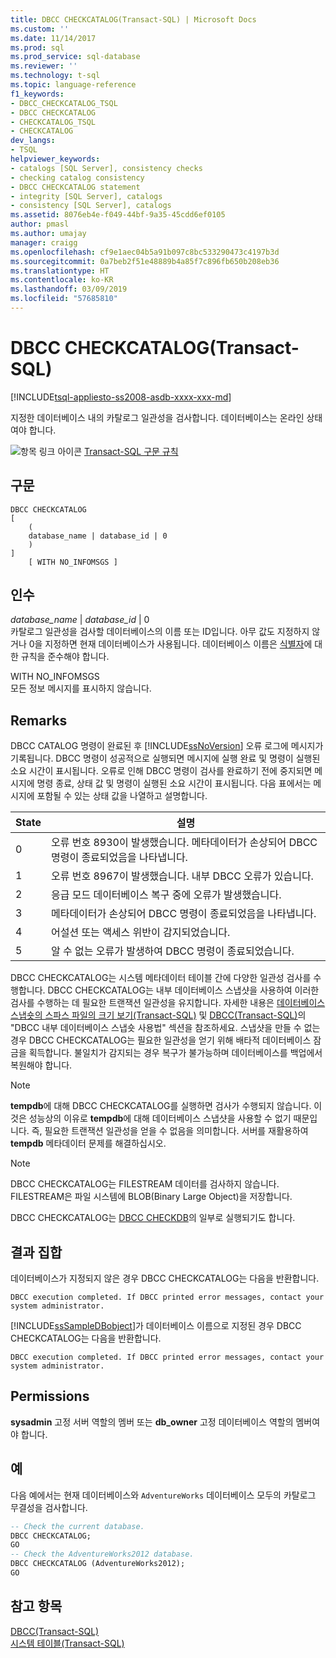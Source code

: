 ```yaml
---
title: DBCC CHECKCATALOG(Transact-SQL) | Microsoft Docs
ms.custom: ''
ms.date: 11/14/2017
ms.prod: sql
ms.prod_service: sql-database
ms.reviewer: ''
ms.technology: t-sql
ms.topic: language-reference
f1_keywords:
- DBCC_CHECKCATALOG_TSQL
- DBCC CHECKCATALOG
- CHECKCATALOG_TSQL
- CHECKCATALOG
dev_langs:
- TSQL
helpviewer_keywords:
- catalogs [SQL Server], consistency checks
- checking catalog consistency
- DBCC CHECKCATALOG statement
- integrity [SQL Server], catalogs
- consistency [SQL Server], catalogs
ms.assetid: 8076eb4e-f049-44bf-9a35-45cdd6ef0105
author: pmasl
ms.author: umajay
manager: craigg
ms.openlocfilehash: cf9e1aec04b5a91b097c8bc533290473c4197b3d
ms.sourcegitcommit: 0a7beb2f51e48889b4a85f7c896fb650b208eb36
ms.translationtype: HT
ms.contentlocale: ko-KR
ms.lasthandoff: 03/09/2019
ms.locfileid: "57685810"
---
```

# <a name="dbcc-checkcatalog-transact-sql"></a>DBCC CHECKCATALOG(Transact-SQL)
[!INCLUDE[tsql-appliesto-ss2008-asdb-xxxx-xxx-md](../../includes/tsql-appliesto-ss2008-asdb-xxxx-xxx-md.md)]

  지정한 데이터베이스 내의 카탈로그 일관성을 검사합니다. 데이터베이스는 온라인 상태여야 합니다.  
  
 ![항목 링크 아이콘](../../database-engine/configure-windows/media/topic-link.gif "항목 링크 아이콘") [Transact-SQL 구문 규칙](../../t-sql/language-elements/transact-sql-syntax-conventions-transact-sql.md)  
  
## <a name="syntax"></a>구문  
  
```  
DBCC CHECKCATALOG   
[   
    (   
    database_name | database_id | 0  
    )  
]  
    [ WITH NO_INFOMSGS ]   
```  
  
## <a name="arguments"></a>인수  
 *database_name* | *database_id* | 0  
 카탈로그 일관성을 검사할 데이터베이스의 이름 또는 ID입니다. 아무 값도 지정하지 않거나 0을 지정하면 현재 데이터베이스가 사용됩니다. 데이터베이스 이름은 [식별자](../../relational-databases/databases/database-identifiers.md)에 대한 규칙을 준수해야 합니다.  
  
 WITH NO_INFOMSGS  
 모든 정보 메시지를 표시하지 않습니다.  
  
## <a name="remarks"></a>Remarks  
DBCC CATALOG 명령이 완료된 후 [!INCLUDE[ssNoVersion](../../includes/ssnoversion-md.md)] 오류 로그에 메시지가 기록됩니다. DBCC 명령이 성공적으로 실행되면 메시지에 실행 완료 및 명령이 실행된 소요 시간이 표시됩니다. 오류로 인해 DBCC 명령이 검사를 완료하기 전에 중지되면 메시지에 명령 종료, 상태 값 및 명령이 실행된 소요 시간이 표시됩니다. 다음 표에서는 메시지에 포함될 수 있는 상태 값을 나열하고 설명합니다.
  
|State|설명|  
|-----------|-----------------|  
|0|오류 번호 8930이 발생했습니다. 메타데이터가 손상되어 DBCC 명령이 종료되었음을 나타냅니다.|  
|1|오류 번호 8967이 발생했습니다. 내부 DBCC 오류가 있습니다.|  
|2|응급 모드 데이터베이스 복구 중에 오류가 발생했습니다.|  
|3|메타데이터가 손상되어 DBCC 명령이 종료되었음을 나타냅니다.|  
|4|어설션 또는 액세스 위반이 감지되었습니다.|  
|5|알 수 없는 오류가 발생하여 DBCC 명령이 종료되었습니다.|  
  
DBCC CHECKCATALOG는 시스템 메타데이터 테이블 간에 다양한 일관성 검사를 수행합니다. DBCC CHECKCATALOG는 내부 데이터베이스 스냅샷을 사용하여 이러한 검사를 수행하는 데 필요한 트랜잭션 일관성을 유지합니다. 자세한 내용은 [데이터베이스 스냅숏의 스파스 파일의 크기 보기&#40;Transact-SQL&#41;](../../relational-databases/databases/view-the-size-of-the-sparse-file-of-a-database-snapshot-transact-sql.md) 및 [DBCC&#40;Transact-SQL&#41;](../../t-sql/database-console-commands/dbcc-transact-sql.md)의 "DBCC 내부 데이터베이스 스냅숏 사용법" 섹션을 참조하세요.
스냅샷을 만들 수 없는 경우 DBCC CHECKCATALOG는 필요한 일관성을 얻기 위해 배타적 데이터베이스 잠금을 획득합니다. 불일치가 감지되는 경우 복구가 불가능하며 데이터베이스를 백업에서 복원해야 합니다.
  
> [!NOTE]  
> **tempdb**에 대해 DBCC CHECKCATALOG를 실행하면 검사가 수행되지 않습니다. 이것은 성능상의 이유로 **tempdb**에 대해 데이터베이스 스냅샷을 사용할 수 없기 때문입니다. 즉, 필요한 트랜잭션 일관성을 얻을 수 없음을 의미합니다. 서버를 재활용하여 **tempdb** 메타데이터 문제를 해결하십시오.  
  
> [!NOTE]  
> DBCC CHECKCATALOG는 FILESTREAM 데이터를 검사하지 않습니다. FILESTREAM은 파일 시스템에 BLOB(Binary Large Object)을 저장합니다.  
  
DBCC CHECKCATALOG는 [DBCC CHECKDB](../../t-sql/database-console-commands/dbcc-checkdb-transact-sql.md)의 일부로 실행되기도 합니다.
  
## <a name="result-sets"></a>결과 집합  
데이터베이스가 지정되지 않은 경우 DBCC CHECKCATALOG는 다음을 반환합니다.
  
```
DBCC execution completed. If DBCC printed error messages, contact your system administrator.  
```  
  
[!INCLUDE[ssSampleDBobject](../../includes/sssampledbobject-md.md)]가 데이터베이스 이름으로 지정된 경우 DBCC CHECKCATALOG는 다음을 반환합니다.
  
```
DBCC execution completed. If DBCC printed error messages, contact your system administrator.  
```  
  
## <a name="permissions"></a>Permissions  
 **sysadmin** 고정 서버 역할의 멤버 또는 **db_owner** 고정 데이터베이스 역할의 멤버여야 합니다.  
  
## <a name="examples"></a>예  
다음 예에서는 현재 데이터베이스와 `AdventureWorks` 데이터베이스 모두의 카탈로그 무결성을 검사합니다.
  
```sql
-- Check the current database.  
DBCC CHECKCATALOG;  
GO  
-- Check the AdventureWorks2012 database.  
DBCC CHECKCATALOG (AdventureWorks2012);  
GO  
```  
  
## <a name="see-also"></a>참고 항목  
[DBCC&#40;Transact-SQL&#41;](../../t-sql/database-console-commands/dbcc-transact-sql.md)  
[시스템 테이블&#40;Transact-SQL&#41;](../../relational-databases/system-tables/system-tables-transact-sql.md)
  

